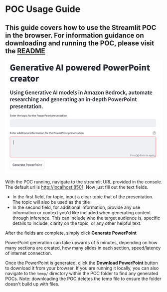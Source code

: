 # POC Usage Guide

This guide covers how to use the Streamlit POC in the browser. 
For information guidance on downloading and running the POC, please visit the [README](README.md)
---

![A screenshot of the POC](images/screenshot.png)

With the POC running, navigate to the streamlit URL provided in the console.
The default url is [http://localhost:8501](http://localhost:8501).
Now just fill out the text fields. 
* In the first field, for topic, input a clear topic that of the presentation. The topic will also be used as the title
* In the second field, for additional information, provide any use information or context you'd like included when generating content through inference. This can include who the target audience is, specific details to include, clarity on the topic, or any other helpful text.

After the fields are complete, simply click **Generate PowerPoint**

PowerPoint generation can take upwards of 5 minutes, depending on how many sections are created, how many slides in each section, speed/latency of internet connection. 

Once the PowerPoint is generated, click the **Download PowerPoint** button to download it from your browser. If you are running it locally, you can also navigate to the `temp/` directory within the POC folder to find any generated POCs. Note: downloading the POC deletes the temp file to ensure the folder doesn't build up with files. 